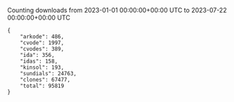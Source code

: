 
Counting downloads from 2023-01-01 00:00:00+00:00 UTC to 2023-07-22 00:00:00+00:00 UTC

```
{
    "arkode": 486,
    "cvode": 1997,
    "cvodes": 389,
    "ida": 356,
    "idas": 158,
    "kinsol": 193,
    "sundials": 24763,
    "clones": 67477,
    "total": 95819
}
```
